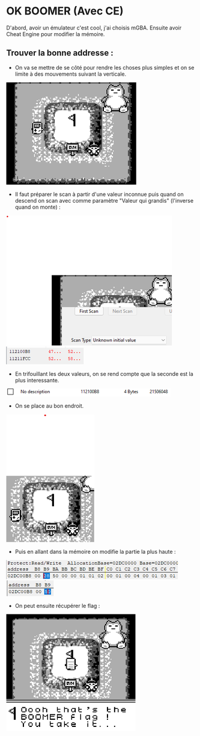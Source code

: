 # OK BOOMER (Avec CE)

D'abord, avoir un émulateur c'est cool, j'ai choisis mGBA.
Ensuite avoir Cheat Engine pour modifier la mémoire.

## Trouver la bonne addresse :

 - On va se mettre de se côté pour rendre les choses plus simples et on se limite à des mouvements suivant la verticale.

![img](./0.png)
	
 - Il faut préparer le scan à partir d'une valeur inconnue puis quand on descend on scan avec comme paramètre "Valeur qui grandis" (l'inverse quand on monte) :
 
![img](./1.png)
![img](./2.png)

 - En trifouillant les deux valeurs, on se rend compte que la seconde est la plus interessante.
 
![img](./3.png)

 - On se place au bon endroit.
 
![img](./4.png)

 - Puis en allant dans la mémoire on modifie la partie la plus haute : 
 
![img](./5.png)
![img](./6.png)

 - On peut ensuite récupérer le flag :
 
![img](./7.png)